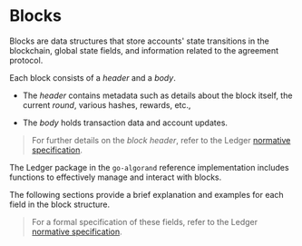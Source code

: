 # Blocks

Blocks are data structures that store accounts' state transitions in the blockchain,
global state fields, and information related to the agreement protocol.

Each block consists of a _header_ and a _body_.

- The _header_ contains metadata such as details about the block itself, the current
_round_, various hashes, rewards, etc.,

- The _body_ holds transaction data and account updates.

> For further details on the _block header_, refer to the Ledger [normative specification](./ledger.md#blocks).

The Ledger package in the `go-algorand` reference implementation includes functions
to effectively manage and interact with blocks.

The following sections provide a brief explanation and examples for each field in
the block structure.

> For a formal specification of these fields, refer to the Ledger [normative specification](./ledger.md).